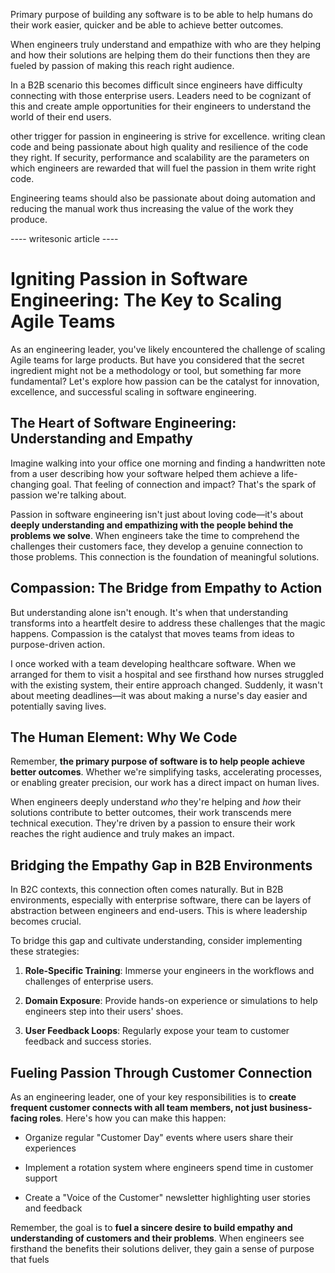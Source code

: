 Primary purpose of building any software is to be able to help humans do their work easier, quicker and be able to achieve better outcomes. 

When engineers truly understand and empathize with who are they helping and how their solutions are helping them do their functions then they are fueled by passion of making this reach right audience. 

In a B2B scenario this becomes difficult since engineers have difficulty connecting with those enterprise users. Leaders need to be cognizant of this and create ample opportunities for their engineers to understand the world of their end users. 

other trigger for passion in engineering is strive for excellence. writing clean code and being passionate about high quality and resilience of the code they right. If security, performance and scalability are the parameters on which engineers are rewarded that will fuel the passion in them write right code. 

Engineering teams should also be passionate about doing automation and reducing the manual work thus increasing the value of the work they produce. 




---- writesonic article ---- 

# Igniting Passion in Software Engineering: The Key to Scaling Agile Teams

As an engineering leader, you've likely encountered the challenge of scaling Agile teams for large products. But have you considered that the secret ingredient might not be a methodology or tool, but something far more fundamental? Let's explore how passion can be the catalyst for innovation, excellence, and successful scaling in software engineering.

## The Heart of Software Engineering: Understanding and Empathy

Imagine walking into your office one morning and finding a handwritten note from a user describing how your software helped them achieve a life-changing goal. That feeling of connection and impact? That's the spark of passion we're talking about.

Passion in software engineering isn't just about loving code—it's about **deeply understanding and empathizing with the people behind the problems we solve**. When engineers take the time to comprehend the challenges their customers face, they develop a genuine connection to those problems. This connection is the foundation of meaningful solutions.

## Compassion: The Bridge from Empathy to Action

But understanding alone isn't enough. It's when that understanding transforms into a heartfelt desire to address these challenges that the magic happens. Compassion is the catalyst that moves teams from ideas to purpose-driven action.

I once worked with a team developing healthcare software. When we arranged for them to visit a hospital and see firsthand how nurses struggled with the existing system, their entire approach changed. Suddenly, it wasn't about meeting deadlines—it was about making a nurse's day easier and potentially saving lives.

## The Human Element: Why We Code

Remember, **the primary purpose of software is to help people achieve better outcomes**. Whether we're simplifying tasks, accelerating processes, or enabling greater precision, our work has a direct impact on human lives.

When engineers deeply understand _who_ they're helping and _how_ their solutions contribute to better outcomes, their work transcends mere technical execution. They're driven by a passion to ensure their work reaches the right audience and truly makes an impact.

## Bridging the Empathy Gap in B2B Environments

In B2C contexts, this connection often comes naturally. But in B2B environments, especially with enterprise software, there can be layers of abstraction between engineers and end-users. This is where leadership becomes crucial.

To bridge this gap and cultivate understanding, consider implementing these strategies:

1. **Role-Specific Training**: Immerse your engineers in the workflows and challenges of enterprise users.
    
2. **Domain Exposure**: Provide hands-on experience or simulations to help engineers step into their users' shoes.
    
3. **User Feedback Loops**: Regularly expose your team to customer feedback and success stories.
    

## Fueling Passion Through Customer Connection

As an engineering leader, one of your key responsibilities is to **create frequent customer connects with all team members, not just business-facing roles**. Here's how you can make this happen:

- Organize regular "Customer Day" events where users share their experiences
    
- Implement a rotation system where engineers spend time in customer support
    
- Create a "Voice of the Customer" newsletter highlighting user stories and feedback
    

Remember, the goal is to **fuel a sincere desire to build empathy and understanding of customers and their problems**. When engineers see firsthand the benefits their solutions deliver, they gain a sense of purpose that fuels